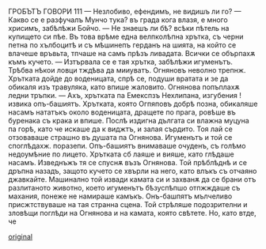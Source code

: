 ﻿ГРОБЪТЪ ГОВОРИ
111
— Незлобиво, ефендимъ, не видишъ ли го?
— Какво се е разфучалъ Мунчо тука? въ града кога влазя, е много хрисимъ, забѣлѣжи Бойчо.
— Не знаешъ ли бѣ? всѣки пѣтель на купището си пѣе.
Въ това врѣме една велпколѣпна хрътка, съ черни петна по хълбоцитѣ и съ мѣшинепъ герданъ на шията, на който се влачеше връвьта, тпчаше на самъ прѣзъ ливадата.
Всички се обърпахѫ къмъ кучето.
— Изтървала се е тая хрътка, забѣлѣжи игуменътъ. Трѣбва нѣкои ловци тждѣва да мииуватъ.
Огняновъ неволно трепнж.
Хрътката дойде до воденицата, спрѣ се, подуши вратата и зе да обикаля изъ травуляка, като впише жаловито.
Огнянова попъплахѫ ледни тръпки.
— Ахъ, хрътката па Емекспзъ Нехлипана, изгубения ! извика опъ-башиятъ.
Хрътката, която Огпяповъ добрѣ позна, обикаляше насамъ нататъкъ около воденицата, дращете по прага, ровѣше въ буренака съ крака и впише. Послѣ издигна дългата си влажна муцуна па горѣ, като че искаше да к виджтъ, и залая сърдито. Тоя лай се отзоваваше страшно въ душата па Огнянова. Игуменътъ и той се споглѣдахж. поразепи. Опъ-башиятъ внимаваше очуденъ, съ голѣмо недоумѣние по лицето.
Хрътката сб лаяше и вияше, като глѣдаше насамъ.
Изведнъжъ тя се спуснѫ възъ Огнянова. Той прѣблѣднѣ и се дръпна назадъ, защото кучето се хвърли на него, като влъкъ съ отчаяно джавкайте.
Машинално той извади камата си и захванѫ да се брани отъ разлитаното животно, което игуменътъ бѣзуспѣпшо отпжждаше съ махания, понеже не намираше камъкъ.
Онъ-башпятъ мълчеливо присжтствуваше на тая странна сцена. Той стрѣляше подозрителни и зловѣщи поглѣди на Огнянова и на камата, която свѣтете. Но, като втде, че

[original](images/130.jpg)